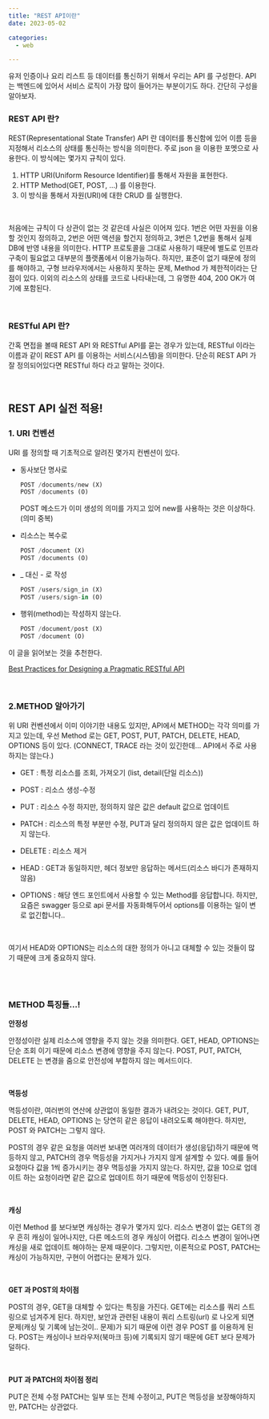 ```yaml
---
title: "REST API이란"
date: 2023-05-02

categories:
  - web

---
```


유저 인증이나 요리 리스트 등 데이터를 통신하기 위해서 우리는 API 를 구성한다. API 는 백엔드에 있어서 서비스 로직이 가장 많이 들어가는 부분이기도 하다. 간단히 구성을 알아보자.

### REST API 란?

REST(Representational State Transfer) API 란 데이터를 통신함에 있어 이름 등을 지정해서 리소스의 상태를 통신하는 방식을 의미한다. 주로 json 을 이용한 포멧으로 사용한다. 이 방식에는 몇가지 규칙이 있다.

1. HTTP URI(Uniform Resource Identifier)를 통해서 자원을 표현한다. 
2. HTTP Method(GET, POST, …) 를 이용한다.
3. 이 방식을 통해서 자원(URI)에 대한 CRUD 를 실행한다.

<br>

처음에는 규칙이 다 상관이 없는 것 같은데 사실은 이어져 있다. 1번은 어떤 자원을 이용할 것인지 정의하고, 2번은 어떤 액션을 할건지 정의하고, 3번은 1,2번을 통해서 실제 DB에 반영 내용을 의미한다. HTTP 프로토콜을 그대로 사용하기 때문에 별도로 인프라 구축이 필요없고 대부분의 플랫폼에서 이용가능하다. 하지만, 표준이 없기 때문에 정의를 해야하고, 구형 브라우저에서는 사용하지 못하는 문제, Method 가 제한적이라는 단점이 있다. 이외의 리소스의 상태를 코드로 나타내는데, 그 유명한 404, 200 OK가 여기에 포함된다.

<br>

### RESTful API 란?

간혹 면접을 볼때 REST API 와 RESTful API를 묻는 경우가 있는데, RESTful 이라는 이름과 같이 REST API 를 이용하는 서비스(시스템)을 의미한다. 단순히 REST API 가 잘 정의되어있다면 RESTful 하다 라고 말하는 것이다.

<br>

## **REST API 실전 적용!**

### 1. URI **컨벤션**

URI 를 정의할 때 기초적으로 알려진 몇가지 컨벤션이 있다.

- 동사보단 명사로
    
    ```python
    POST /documents/new (X)
    POST /documents (O)
    ```
    
    POST 메소드가 이미 생성의 의미를 가지고 있어 new를 사용하는 것은 이상하다. (의미 중복) 
    
- 리소스는 복수로
    
    ```python
    POST /document (X)
    POST /documents (O)
    ```
    
- _ 대신  - 로 작성
    
    ```python
    POST /users/sign_in (X)
    POST /users/sign-in (O)
    ```
    
- 행위(method)는 작성하지 않는다.
    
    ```python
    POST /document/post (X)
    POST /document (O)
    ```
    

이 글을 읽어보는 것을 추천한다.

[Best Practices for Designing a Pragmatic RESTful API](https://www.vinaysahni.com/best-practices-for-a-pragmatic-restful-api#restful)

<br>

### 2.METHOD 알아가기

위 URI 컨벤션에서 이미 이야기한 내용도 있지만, API에서 METHOD는 각각 의미를 가지고 있는데, 우선 Method 로는 GET, POST, PUT, PATCH, DELETE, HEAD, OPTIONS 등이 있다. (CONNECT, TRACE 라는 것이 있긴한데… API에서 주로 사용하지는 않는다.)

- GET :  특정 리소스를 조회, 가져오기 (list, detail(단일 리소스))

- POST :  리소스 생성-수정

- PUT : 리소스 수정 하지만, 정의하지 않은 값은 default 값으로 업데이트

- PATCH : 리소스의 특정 부분만 수정, PUT과 달리 정의하지 않은 값은 업데이트 하지 않는다.

- DELETE : 리소스 제거

- HEAD : GET과 동일하지만, 헤더 정보만 응답하는 메서드(리소스 바디가 존재하지 않음)

- OPTIONS : 해당 엔드 포인트에서 사용할 수 있는 Method를 응답합니다. 하지만, 요즘은 swagger 등으로 api 문서를 자동화해두어서 options를 이용하는 일이 변로 없긴합니다..

<br>

여기서 HEAD와 OPTIONS는 리소스의 대한 정의가 아니고 대체할 수 있는 것들이 많기 때문에 크게 중요하지 않다. 

<br>
<br>

### METHOD 특징들…!

**안정성**

안정성이란 실제 리소스에 영향을 주지 않는 것을 의미한다. GET, HEAD, OPTIONS는 단순 조회 이기 때문에 리소스 변경에 영향을 주지 않는다. POST, PUT, PATCH, DELETE 는 변경을 줌으로 안전성에 부합하지 않는 메서드이다.

<br>

**멱등성**

멱등성이란, 여러번의 연산에 상관없이 동일한 결과가 내려오는 것이다. GET, PUT, DELETE, HEAD, OPTIONS 는 당연히 같은 응답이 내려오도록 해야한다. 하지만, POST 와 PATCH는 그렇지 않다.

POST의 경우 같은 요청을 여러번 보내면 여러개의 데이터가 생성(응답)하기 때문에 멱등하지 않고, PATCH의 경우 멱등성을 가지거나 가지지 않게 설계할 수 있다. 예를 들어 요청마다 값을 1씩 증가시키는 경우 멱등성을 가지지 않는다. 하지만, 값을 10으로 업데이트 하는 요청이라면 같은 값으로 업데이트 하기 때문에 멱등성이 인정된다.

<br>

**캐싱**

이런 Method 를 보다보면 캐싱하는 경우가 몇가지 있다. 리소스 변경이 없는 GET의 경우 흔히 캐싱이 일어나지만, 다른 메소드의 경우 캐싱이 어렵다. 리소스 변경이 일어나면 캐싱을 새로 업데이트 해야하는 문제 때문이다. 그렇지만, 이론적으로 POST, PATCH는 캐싱이 가능하지만, 구현이 어렵다는 문제가 있다.

<br>

**GET 과 POST의 차이점**

POST의 경우, GET을 대체할 수 있다는 특징을 가진다. GET에는 리소스를 쿼리 스트링으로 넘겨주게 된다. 하지만, 보안과 관련된 내용이 쿼리 스트링(url) 로 나오게 되면 문제(캐싱 및 기록에 남는것이.. 문제)가 되기 때문에 이런 경우 POST 를 이용하게 된다. POST는 캐싱이나 브라우저(북마크 등)에 기록되지 않기 때문에 GET 보다 문제가 덜하다.

<br>

**PUT 과 PATCH의 차이점 정리**

PUT은 전체 수정 PATCH는 일부 또는 전체 수정이고, PUT은 멱등성을 보장해야하지만, PATCH는 상관없다.

<br>
<br>
